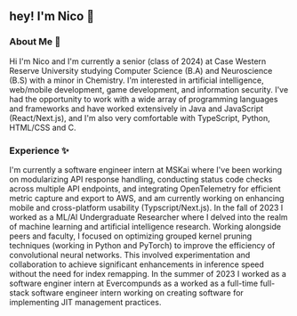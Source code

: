 ## hey! I'm Nico 👋
### About Me 🌱
Hi I'm Nico and I'm currently a senior (class of 2024) at Case Western Reserve University studying Computer Science (B.A) and Neuroscience (B.S) with a minor in Chemistry. I'm interested in artificial intelligence, web/mobile development, game development, and information security. I've had the opportunity to work with a wide array of programming languages and frameworks and have worked extensively in Java and JavaScript (React/Next.js), and I'm also very comfortable with TypeScript, Python, HTML/CSS and C. 

### Experience ✨
I'm currently a software engineer intern at MSKai where I've been working on modularizing API response handling, conducting status code checks across multiple API endpoints, and integrating OpenTelemetry for efficient metric capture and export to AWS, and am currently working on enhancing mobile and cross-platform usability (Typscript/Next.js). In the fall of 2023 I worked as a ML/AI Undergraduate Researcher where I delved into the realm of machine learning and artificial intelligence research. Working alongside peers and faculty, I focused on optimizing grouped kernel pruning techniques (working in Python and PyTorch) to improve the efficiency of convolutional neural networks. This involved experimentation and collaboration to achieve significant enhancements in inference speed without the need for index remapping. In the summer of 2023 I worked as a software enginer intern at Evercompunds as a worked as a full-time full-stack software engineer intern working on creating software for implementing JIT management practices. 





<!--
**nicoguerra18/nicoguerra18** is a ✨ _special_ ✨ repository because its `README.md` (this file) appears on your GitHub profile.

Here are some ideas to get you started:

- 🔭 I’m currently working on ...
- 🌱 I’m currently learning ...
- 👯 I’m looking to collaborate on ...
- 🤔 I’m looking for help with ...
- 💬 Ask me about ...
- 📫 How to reach me: ...
- 😄 Pronouns: ...
- ⚡ Fun fact: ...
-->
